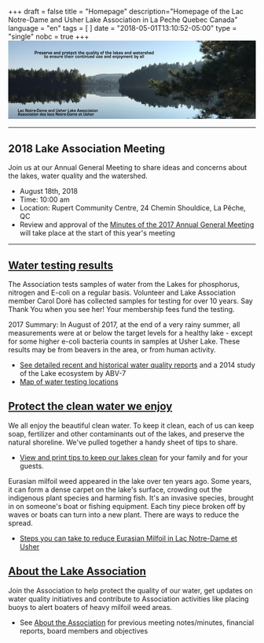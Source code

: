 +++
draft = false
title = "Homepage"
description="Homepage of the Lac Notre-Dame and Usher Lake Association in La Peche Quebec Canada"
language = "en"
tags = [
]
date = "2018-05-01T13:10:52-05:00"
type = "single"
nobc = true
+++
<img src="/assets/img/lake-assoc-photo.jpg" class="img-fluid py-3" alt="view of still water of lake says Preserve and protect the quality of the lakes and watershed to ensure their continued use and enjoyment by all with title Lac Notre-Dame and Usher Lake Association" />


***
## 2018 Lake Association Meeting 
Join us at our Annual General Meeting to share ideas and concerns about the lakes, water quality and the watershed. 

* August 18th, 2018
* Time: 10:00 am
* Location: Rupert Community Centre, 24 Chemin Shouldice, La Pêche, QC 
* Review and approval of the [Minutes of the 2017 Annual General Meeting ](/assets/docs/minutes/AGM_Minutes_2017.pdf) will take place at the start of this year's meeting
***

## [Water testing results](/water/qualityreports/)

The Association tests samples of water from the Lakes for phosphorus, nitrogen and E-coli on a regular basis. Volunteer and Lake Association member Carol Doré has collected samples for testing for over 10 years. Say Thank You when you see her! Your membership fees fund the testing. 

2017 Summary: In August of 2017, at the end of a very rainy summer, all measurements were at or below the target levels for a healthy lake - except for some higher e-coli bacteria counts in samples at Usher Lake. These results may be from beavers in the area, or from human activity. 

* [See detailed recent and historical water quality reports](/water/qualityreports/) and a 2014 study of the Lake ecosystem by ABV-7
* [Map of water testing locations](/map/maps/)


## [Protect the clean water we enjoy](/water/keepclean/)

We all enjoy the beautiful clean water. To keep it clean, each of us can keep soap, fertilizer and other contaminants out of the lakes, and preserve the natural shoreline. We've pulled together a handy sheet of tips to share.  

* [View and print tips to keep our lakes clean](/water/keepclean/) for your family and for your guests. 

Eurasian milfoil weed appeared in the lake over ten years ago. Some years, it can form a dense carpet on the lake's surface, crowding out the indigenous plant species and harming fish. It's an invasive species, brought in on someone's boat or fishing equipment. Each tiny piece broken off by waves or boats can turn into a new plant. There are ways to reduce the spread.  

* [Steps you can take to reduce Eurasian Milfoil in Lac Notre-Dame et Usher](/water/lnd-milfoil/) 

## [About the Lake Association](/about/)

Join the Association to help protect the quality of our water, get updates on water quality initiatives and contribute to Association activities like placing buoys to alert boaters of heavy milfoil weed areas. 

* See [About the  Association](/about/) for previous meeting notes/minutes, financial reports, board members and objectives

